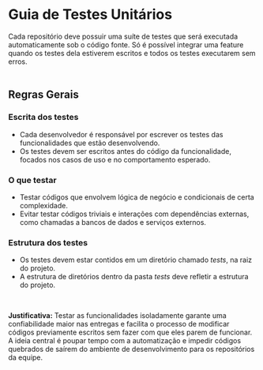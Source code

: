 <h1>Guia de Testes Unitários</h1>
Cada repositório deve possuir uma suíte de testes que será executada automaticamente sob o código fonte. Só é possível integrar uma feature quando os testes dela estiverem escritos e todos os testes executarem sem erros. 
<br>
<br>
<h2>Regras Gerais</h2>
<h3>Escrita dos testes</h3>
<ul>
    <li>
        Cada desenvolvedor é responsável por escrever os testes das funcionalidades que estão desenvolvendo.
    </li>
    <li>
        Os testes devem ser escritos antes do código da funcionalidade, focados nos casos de uso e no comportamento esperado.
    </li>
</ul>
<h3>O que testar</h3>
    <ul>
        <li>
            Testar códigos que envolvem lógica de negócio e condicionais de certa complexidade.
        </li>
        <li>
            Evitar testar códigos triviais e interações com dependências externas, como chamadas a bancos de dados e serviços externos.
        </li>
    </ul>
<h3>Estrutura dos testes</h3>
    <ul>
        <li>
            Os testes devem estar contidos em um diretório chamado <i>tests</i>, na raiz do projeto.
        </li>
        <li>
            A estrutura de diretórios dentro da pasta <i>tests</i> deve refletir a estrutura do projeto.
        </li>
    </ul>
<br>
<p><strong>Justificativa:</strong> Testar as funcionalidades isoladamente garante uma confiabilidade maior nas entregas e facilita o processo de modificar códigos previamente escritos sem fazer com que eles parem de funcionar. A ideia central é poupar tempo com a automatização e impedir códigos quebrados de saírem do ambiente de desenvolvimento para os repositórios da equipe. </p>

